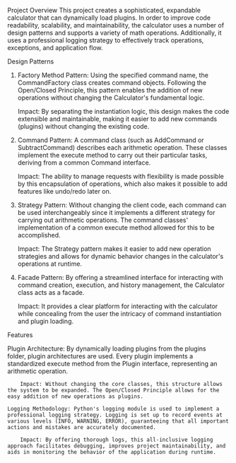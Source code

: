 Project Overview
  This project creates a sophisticated, expandable calculator that can dynamically load plugins. In order to improve code readability, scalability, and maintainability, the calculator uses a number of design patterns and supports a variety of math operations. Additionally, it uses a professional logging strategy to effectively track operations, exceptions, and application flow.

 Design Patterns
  1. Factory Method Pattern: Using the specified command name, the CommandFactory class creates command objects. Following the Open/Closed Principle, this pattern enables the addition of new operations without changing the Calculator's fundamental logic.

     Impact: By separating the instantiation logic, this design makes the code extensible and maintainable, making it easier to add new commands (plugins) without changing the existing code. 

  2. Command Pattern: A command class (such as AddCommand or SubtractCommand) describes each arithmetic operation. These classes implement the execute method to carry out their particular tasks, deriving from a common Command interface.

     Impact: The ability to manage requests with flexibility is made possible by this encapsulation of operations, which also makes it possible to add features like undo/redo later on. 
  
  3. Strategy Pattern: Without changing the client code, each command can be used interchangeably since it implements a different strategy for carrying out arithmetic operations. The command classes' implementation of a common execute method allowed for this to be accomplished.

      Impact: The Strategy pattern makes it easier to add new operation strategies and allows for dynamic behavior changes in the calculator's operations at runtime.

  4. Facade Pattern: By offering a streamlined interface for interacting with command creation, execution, and history management, the Calculator class acts as a facade.

        Impact: It provides a clear platform for interacting with the calculator while concealing from the user the intricacy of command instantiation and plugin loading. 

Features

   Plugin Architecture: By dynamically loading plugins from the plugins folder, plugin architectures are used. Every plugin implements a standardized execute method from the Plugin interface, representing an arithmetic operation.

        Impact: Without changing the core classes, this structure allows the system to be expanded. The Open/Closed Principle allows for the easy addition of new operations as plugins.

    Logging Methodology: Python's logging module is used to implement a professional logging strategy. Logging is set up to record events at various levels (INFO, WARNING, ERROR), guaranteeing that all important actions and mistakes are accurately documented.    

        Impact: By offering thorough logs, this all-inclusive logging approach facilitates debugging, improves project maintainability, and aids in monitoring the behavior of the application during runtime.
